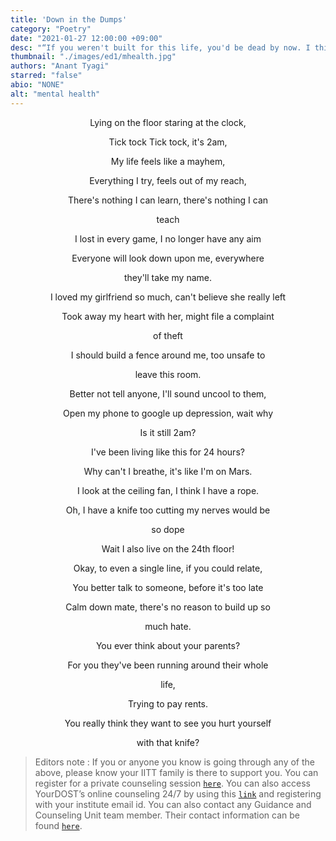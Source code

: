 ```yaml
---
title: 'Down in the Dumps'
category: "Poetry"
date: "2021-01-27 12:00:00 +09:00"
desc: "“If you weren't built for this life, you'd be dead by now. I think the problem is people don't share enough of their pain with the world, so they never know who else is in pain, too, and what others are going through. We're never really alone in anything.” — Darnell Lamont Walker"
thumbnail: "./images/ed1/mhealth.jpg"
authors: "Anant Tyagi"
starred: "false"
abio: "NONE"
alt: "mental health"
---
```


<p style="text-align: center;align:center; margin-bottom:0px!important;">Lying on the floor staring at the clock, </p>
<p style="text-align: center;align:center; margin-bottom:0px!important;">Tick tock Tick tock, it's 2am,</p>
<p style="text-align: center;align:center; margin-bottom:0px!important;">My life feels like a mayhem,</p>
<p style="text-align: center;align:center; margin-bottom:0px!important;">Everything I try, feels out of my reach, </p>
<p style="text-align: center;align:center; margin-bottom:0px!important;">There's nothing I can learn, there's nothing I can </p>
<p style="text-align: center;align:center; margin-bottom:0px!important;">teach</p>
<p style="text-align: center;align:center; margin-bottom:0px!important;">I lost in every game, I no longer have any aim </p>
<p style="text-align: center;align:center; margin-bottom:0px!important;">Everyone will look down upon me, everywhere </p>
<p style="text-align: center;align:center; margin-bottom:0px!important;">they'll take my name. </p>
<p style="text-align: center;align:center; margin-bottom:0px!important;">I loved my girlfriend so much, can't believe she really left </p>
<p style="text-align: center;align:center; margin-bottom:0px!important;">Took away my heart with her, might file a complaint </p>
<p style="text-align: center;align:center; margin-bottom:0px!important;">of theft </p>
<p style="text-align: center;align:center; margin-bottom:0px!important;">I should build a fence around me, too unsafe to </p>
<p style="text-align: center;align:center; margin-bottom:0px!important;">leave this room.</p>
<p style="text-align: center;align:center; margin-bottom:0px!important;">Better not tell anyone, I'll sound uncool to them, </p>
<p style="text-align: center;align:center; margin-bottom:0px!important;">Open my phone to google up depression, wait why </p>
<p style="text-align: center;align:center; margin-bottom:0px!important;">Is it still 2am? </p>
<p style="text-align: center;align:center; margin-bottom:0px!important;">I've been living like this for 24 hours? </p>
<p style="text-align: center;align:center; margin-bottom:0px!important;">Why can't I breathe, it's like I'm on Mars. </p>
<p style="text-align: center;align:center; margin-bottom:0px!important;">I look at the ceiling fan, I think I have a rope.</p>
<p style="text-align: center;align:center; margin-bottom:0px!important;">Oh, I have a knife too cutting my nerves would be</p>
<p style="text-align: center;align:center; margin-bottom:0px!important;">so dope</p>
<p style="text-align: center;align:center; margin-bottom:0px!important;">Wait I also live on the 24th floor!</p>
<p style="text-align: center;align:center;"></p>
<p style="text-align: center;align:center; margin-bottom:0px!important;">Okay, to even a single line, if you could relate, </p>
<p style="text-align: center;align:center; margin-bottom:0px!important;">You better talk to someone, before it's too late</p>
<p style="text-align: center;align:center; margin-bottom:0px!important;">Calm down mate, there's no reason to build up so</p>
<p style="text-align: center;align:center; margin-bottom:0px!important;">much hate. </p>
<p style="text-align: center;align:center; margin-bottom:0px!important;">You ever think about your parents? </p>
<p style="text-align: center;align:center; margin-bottom:0px!important;">For you they've been running around their whole</p>
<p style="text-align: center;align:center; margin-bottom:0px!important;">life, </p>
<p style="text-align: center;align:center; margin-bottom:0px!important;">Trying to pay rents. </p>
<p style="text-align: center;align:center; margin-bottom:0px!important;">You really think they want to see you hurt yourself </p>
<p style="text-align: center;align:center; margin-bottom:0px!important;">with that knife? </p>

> Editors note : If you or anyone you know is going through any of the above, please know your IITT family is there to support you. You can register for a private counseling session [`here`](https://docs.google.com/forms/d/e/1FAIpQLSeMzbLMTqQtw0WTuzHNy4EkPiDVGq-uCCBMuh-M8GBlSux3Iw/viewform?vc=0&c=0&w=1&flr=0&gxids=7628). You can also access YourDOST’s online counseling 24/7 by using this [`link`](https://yourdost.com/auth/sign-in?serviceId=1&next=https:%2F%2Fyourdost.com%2FchatSession%2F%3Fworkgroup%3Ddemo%2540workgroup.chat.yourdost.com%26yd_source%3DIITTP_NL%26yd_medium%3DIITTPMail%26yd_campaign%3DLaunch_Mailer) and registering with your institute email id. You can also contact any Guidance and Counseling Unit team member. Their contact information can be found [`here`](https://docs.google.com/spreadsheets/d/1-S24AH7jJroKcBQQegcprzB7jwgreOqawL_jqdD8KD8/edit?ts=5ffda504#gid=0).